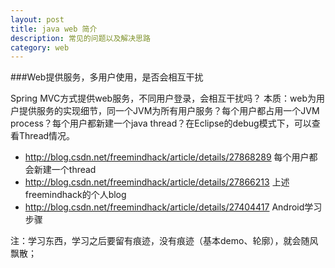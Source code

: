 ```yaml
---
layout: post
title: java web 简介
description: 常见的问题以及解决思路
category: web
---
```




###Web提供服务，多用户使用，是否会相互干扰

Spring MVC方式提供web服务，不同用户登录，会相互干扰吗？
本质：web为用户提供服务的实现细节，同一个JVM为所有用户服务？每个用户都占用一个JVM process？每个用户都新建一个java thread？在Eclipse的debug模式下，可以查看Thread情况。

* http://blog.csdn.net/freemindhack/article/details/27868289 每个用户都会新建一个thread
* http://blog.csdn.net/freemindhack/article/details/27866213 上述freemindhack的个人blog
* http://blog.csdn.net/freemindhack/article/details/27404417 Android学习步骤

注：学习东西，学习之后要留有痕迹，没有痕迹（基本demo、轮廓），就会随风飘散；
















[NingG]:    http://ningg.github.com  "NingG"












